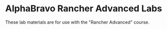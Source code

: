 # AlphaBravo Rancher Advanced Labs

These lab materials are for use with the "Rancher Advanced" course.